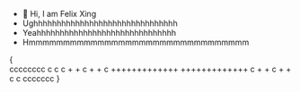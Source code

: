 - 👋 Hi, I am Felix Xing
- Ughhhhhhhhhhhhhhhhhhhhhhhhhhhhhhh
- Yeahhhhhhhhhhhhhhhhhhhhhhhhhhhhhh
- Hmmmmmmmmmmmmmmmmmmmmmmmmmmmmmmmm

{     
       cccccccc
      c
     c
    c                   +               +
   c                    +               +
   c              +++++++++++++   +++++++++++++
   c                    +               +
    c                   +               +
     c
      c
       ccccccc
}
